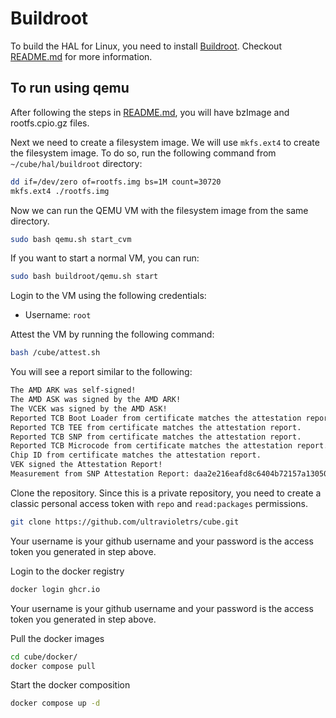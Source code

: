 # Buildroot

To build the HAL for Linux, you need to install [Buildroot](https://buildroot.org/). Checkout [README.md](./linux/README.md) for more information.

## To run using qemu

After following the steps in [README.md](./linux/README.md), you will have bzImage and rootfs.cpio.gz files.

Next we need to create a filesystem image. We will use `mkfs.ext4` to create the filesystem image. To do so, run the following command from `~/cube/hal/buildroot` directory:

```bash
dd if=/dev/zero of=rootfs.img bs=1M count=30720
mkfs.ext4 ./rootfs.img
```

Now we can run the QEMU VM with the filesystem image from the same directory.

```bash
sudo bash qemu.sh start_cvm
```

If you want to start a normal VM, you can run:

```bash
sudo bash buildroot/qemu.sh start
```

Login to the VM using the following credentials:

- Username: `root`

Attest the VM by running the following command:

```bash
bash /cube/attest.sh
```

You will see a report similar to the following:

```bash
The AMD ARK was self-signed!
The AMD ASK was signed by the AMD ARK!
The VCEK was signed by the AMD ASK!
Reported TCB Boot Loader from certificate matches the attestation report.
Reported TCB TEE from certificate matches the attestation report.
Reported TCB SNP from certificate matches the attestation report.
Reported TCB Microcode from certificate matches the attestation report.
Chip ID from certificate matches the attestation report.
VEK signed the Attestation Report!
Measurement from SNP Attestation Report: daa2e216eafd8c6404b72157a130500ab0c0944064c8e1009ebf5e910371caf57a6711654108a01a69baaa1a05759cf0
```

Clone the repository. Since this is a private repository, you need to create a classic personal access token with `repo` and `read:packages` permissions.

```bash
git clone https://github.com/ultravioletrs/cube.git
```

Your username is your github username and your password is the access token you generated in step above.

Login to the docker registry

```bash
docker login ghcr.io
```

Your username is your github username and your password is the access token you generated in step above.

Pull the docker images

```bash
cd cube/docker/
docker compose pull
```

Start the docker composition

```bash
docker compose up -d
```
